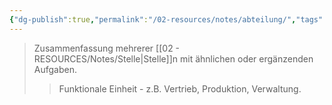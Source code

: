 ```yaml
---
{"dg-publish":true,"permalink":"/02-resources/notes/abteilung/","tags":["organisation/struktur"],"noteIcon":"","updated":"2025-08-26T16:35:24.752+02:00"}
---
```


>Zusammenfassung mehrerer [[02 - RESOURCES/Notes/Stelle\|Stelle]]n mit ähnlichen oder ergänzenden Aufgaben.
>>Funktionale Einheit - z.B. Vertrieb, Produktion, Verwaltung.